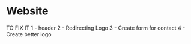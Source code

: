 # Website

TO FIX IT
1 - header
2 - Redirecting Logo
3 - Create form for contact
4 - Create better logo

